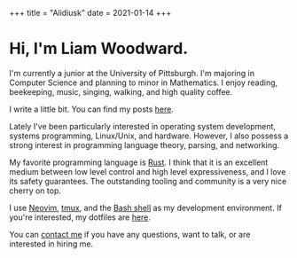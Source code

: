 +++
title = "Alidiusk"
date = 2021-01-14
+++

# Hi, I'm Liam Woodward.

I'm currently a junior at the University of Pittsburgh.
I'm majoring in Computer Science and planning to minor in Mathematics.
I enjoy reading, beekeeping, music, singing, walking, and high quality coffee.

I write a little bit. You can find my posts [here](@/posts/_index.md).

Lately I've been particularly interested in operating system development,
systems programming, Linux/Unix, and hardware. However, I also possess a
strong interest in programming language theory, parsing, and networking.

My favorite programming language is [Rust](https://www.rust-lang.org/).
I think that it is an excellent medium between low level control and
high level expressiveness, and I love its safety guarantees. The
outstanding tooling and community is a very nice cherry on top.

I use [Neovim](https://neovim.io/), [tmux](https://github.com/tmux/tmux),
and the [Bash shell](https://www.gnu.org/software/bash/) as my development
environment. If you're interested, my dotfiles are
[here](https://github.com/alidiusk/dotfiles).

You can [contact me](@/contact/_index.md) if you have any questions, want to talk,
or are interested in hiring me.
